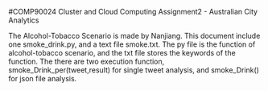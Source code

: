 #COMP90024 Cluster and Cloud Computing Assignment2 - Australian City Analytics


The Alcohol-Tobacco Scenario is made by Nanjiang.
This document include one smoke_drink.py, and a text file smoke.txt.
The py file is the function of alcohol-tobacco scenario, and the txt file stores the keywords of the function.
The there are two execution function, smoke_Drink_per(tweet,result) for single tweet analysis, and smoke_Drink() for json file analysis.
